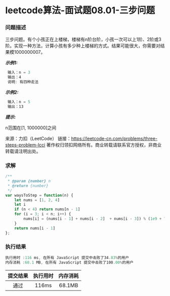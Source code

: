 # leetcode算法-面试题08.01-三步问题

### 问题描述

三步问题。有个小孩正在上楼梯，楼梯有n阶台阶，小孩一次可以上1阶、2阶或3阶。实现一种方法，计算小孩有多少种上楼梯的方式。结果可能很大，你需要对结果模1000000007。

***示例1:***

```js
 输入：n = 3 
 输出：4
 说明: 有四种走法
```

***示例2:***

```js
 输入：n = 5
 输出：13
```

***提示:***

n范围在[1, 1000000]之间

来源：力扣（LeetCode）
链接：https://leetcode-cn.com/problems/three-steps-problem-lcci
著作权归领扣网络所有。商业转载请联系官方授权，非商业转载请注明出处。


### 求解

```js
/**
 * @param {number} n
 * @return {number}
 */
var waysToStep = function(n) {
    let nums = [1, 2, 4]
    let i
    if (n < 4) return nums[n - 1]
    for (i = 3; i < n; i++) {
        nums[i] = (nums[i - 1] + nums[i - 2]  + nums[i - 3]) % (1e9 + 7)
    }
    return nums[i - 1]
};
```

### 执行结果

```js
执行用时 :116 ms, 在所有 JavaScript 提交中击败了34.83%的用户
内存消耗 :68.1 MB, 在所有 JavaScript 提交中击败了100.00%的用户
```

| 提交结果 | 执行用时 | 内存消耗 |
|:------:|:------:|:-------:|
|   通过  | 116ms  |  68.1MB |



